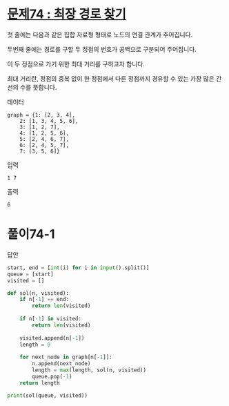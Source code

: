 # [문제74 : 최장 경로 찾기](https://www.notion.so/74-e0021061f3904ce5a4b88c2fa87d0299)

첫 줄에는 다음과 같은 집합 자료형 형태로 노드의 연결 관계가 주어집니다.

두번째 줄에는 경로를 구할 두 정점의 번호가 공백으로 구분되어 주어집니다.

이 두 정점으로 가기 위한 최대 거리를 구하고자 합니다. 

최대 거리란, 정점의 중복 없이 한 정점에서 다른 정점까지 경유할 수 있는 가장 많은 간선의 수를 뜻합니다.

데이터

    graph = {1: [2, 3, 4],
        2: [1, 3, 4, 5, 6],
        3: [1, 2, 7],
        4: [1, 2, 5, 6],
        5: [2, 4, 6, 7],
        6: [2, 4, 5, 7],
        7: [3, 5, 6]}

입력

    1 7

출력

    6

# 풀이74-1
답안

``` python
start, end = [int(i) for i in input().split()]
queue = [start]
visited = []

def sol(n, visited):
	if n[-1] == end:
		return len(visited)
	
	if n[-1] in visited:
		return len(visited)
	
	visited.append(n[-1])
	length = 0
	
	for next_node in graph[n[-1]]:
		n.append(next_node)
		length = max(length, sol(n, visited))
		queue.pop(-1)
	return length

print(sol(queue, visited))
```